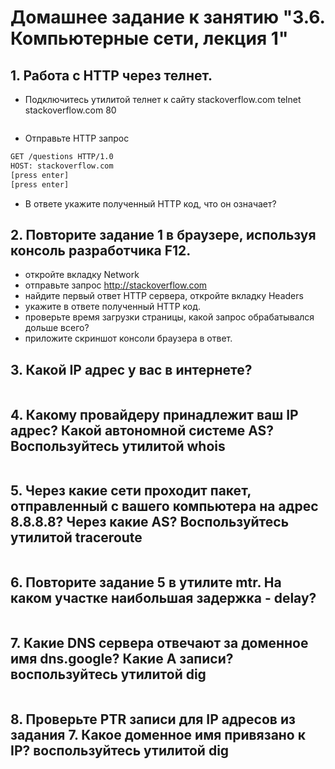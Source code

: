 ﻿# Домашнее задание к занятию "3.6. Компьютерные сети, лекция 1"

## 1. Работа c HTTP через телнет.

* Подключитесь утилитой телнет к сайту stackoverflow.com telnet stackoverflow.com 80

```bash

```

* Отправьте HTTP запрос
```bash
GET /questions HTTP/1.0
HOST: stackoverflow.com
[press enter]
[press enter]
```

* В ответе укажите полученный HTTP код, что он означает?

## 2.   Повторите задание 1 в браузере, используя консоль разработчика F12.

* откройте вкладку Network
* отправьте запрос http://stackoverflow.com
* найдите первый ответ HTTP сервера, откройте вкладку Headers
* укажите в ответе полученный HTTP код.
* проверьте время загрузки страницы, какой запрос обрабатывался дольше всего?
* приложите скриншот консоли браузера в ответ.

## 3. Какой IP адрес у вас в интернете?

```bash

```

## 4. Какому провайдеру принадлежит ваш IP адрес? Какой автономной системе AS? Воспользуйтесь утилитой whois

```bash

```

## 5. Через какие сети проходит пакет, отправленный с вашего компьютера на адрес 8.8.8.8? Через какие AS? Воспользуйтесь утилитой traceroute

```bash

```

## 6. Повторите задание 5 в утилите mtr. На каком участке наибольшая задержка - delay?

```bash

```

## 7. Какие DNS сервера отвечают за доменное имя dns.google? Какие A записи? воспользуйтесь утилитой dig

```bash

```

## 8. Проверьте PTR записи для IP адресов из задания 7. Какое доменное имя привязано к IP? воспользуйтесь утилитой dig

```bash

```

